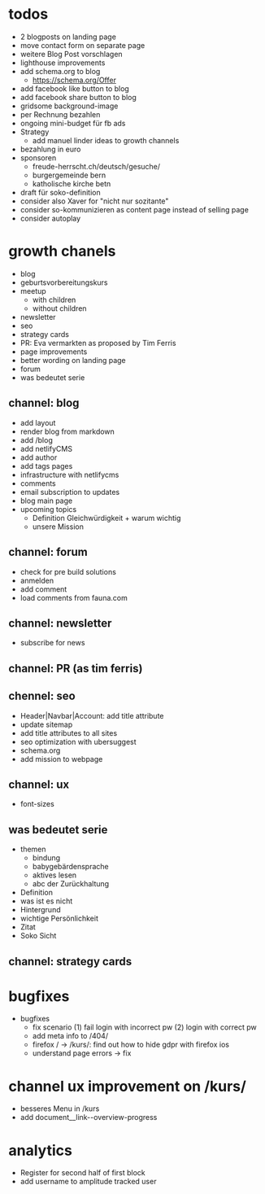 # todos

- 2 blogposts on landing page
- move contact form on separate page
- weitere Blog Post vorschlagen
- lighthouse improvements
- add schema.org to blog
  - https://schema.org/Offer
- add facebook like button to blog
- add facebook share button to blog
- gridsome background-image
- per Rechnung bezahlen
- ongoing mini-budget für fb ads
- Strategy
  - add manuel linder ideas to growth channels
- bezahlung in euro
- sponsoren
  - freude-herrscht.ch/deutsch/gesuche/
  - burgergemeinde bern
  - katholische kirche betn
- draft für soko-definition
- consider also Xaver for "nicht nur sozitante"
- consider so-kommunizieren as content page instead of selling page
- consider autoplay

# growth chanels

- blog
- geburtsvorbereitungskurs
- meetup
  - with children
  - without children
- newsletter
- seo
- strategy cards
- PR: Eva vermarkten as proposed by Tim Ferris
- page improvements
- better wording on landing page
- forum
- was bedeutet serie

## channel: blog

- add layout
- render blog from markdown
- add /blog
- add netlifyCMS
- add author
- add tags pages
- infrastructure with netlifycms
- comments
- email subscription to updates
- blog main page
- upcoming topics
  - Definition Gleichwürdigkeit + warum wichtig
  - unsere Mission

## channel: forum

- check for pre build solutions
- anmelden
- add comment
- load comments from fauna.com

## channel: newsletter

- subscribe for news

## channel: PR (as tim ferris)

## chennel: seo

- Header|Navbar|Account: add title attribute
- update sitemap
- add title attributes to all sites
- seo optimization with ubersuggest
- schema.org
- add mission to webpage

## channel: ux

- font-sizes

## was bedeutet serie

- themen
  - bindung
  - babygebärdensprache
  - aktives lesen
  - abc der Zurückhaltung
- Definition
- was ist es nicht
- Hintergrund
- wichtige Persönlichkeit
- Zitat
- Soko Sicht

## channel: strategy cards

# bugfixes

- bugfixes
  - fix scenario (1) fail login with incorrect pw (2) login with correct pw
  - add meta info to /404/
  - firefox / -> /kurs/: find out how to hide gdpr with firefox ios
  - understand page errors -> fix

# channel ux improvement on /kurs/

- besseres Menu in /kurs
- add document\_\_link--overview-progress

# analytics

- Register for second half of first block
- add username to amplitude tracked user
